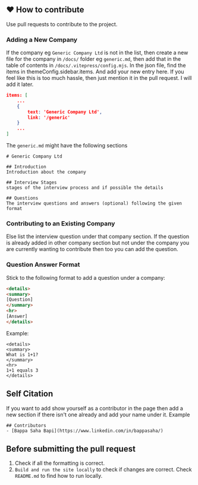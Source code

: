 ## ❤️ How to contribute

Use pull requests to contribute to the project.

### Adding a New Company
If the company eg `Generic Company Ltd` is not in the list, then create a new file for the company in `/docs/` folder eg `generic.md`, then add that in the table of contents in `/docs/.vitepress/config.mjs`. In the json file, find the items in themeConfig.sidebar.items. And add your new entry here. If you feel like this is too much hassle, then just mention it in the pull request. I will add it later.

```json
items: [
    ...
    {
        text: 'Generic Company Ltd', 
        link: '/generic'
    } 
    ...
]
```

The `generic.md` might have the following sections
```
# Generic Company Ltd

## Introduction
Introduction about the company

## Interview Stages
stages of the interview process and if possible the details

## Questions
The interview questions and answers (optional) following the given format
```
### Contributing to an Existing Company
Else list the interview question under that company section. If the question is already added in other company section but not under the company you are currently wanting to contribute then too you can add the question.

### Question Answer Format
Stick to the following format to add a question under a company:
```html
<details>
<summary>
[Question]
</summary>
<hr>
[Answer]
</details>
```
Example:
```
<details>
<summary>
What is 1+1?
</summary>
<hr>
1+1 equals 3
</details>
```

## Self Citation
If you want to add show yourself as a contributor in the page then add a new section if there isn't one already and add your name under it. 
Example

```
## Contributors
- [Bappa Saha Bapi](https://www.linkedin.com/in/bappasaha/)
```

## Before submitting the pull request

1. Check if all the formatting is correct.
1. `Build and run the site locally` to check if changes are correct. Check `README.md` to find how to run locally.

